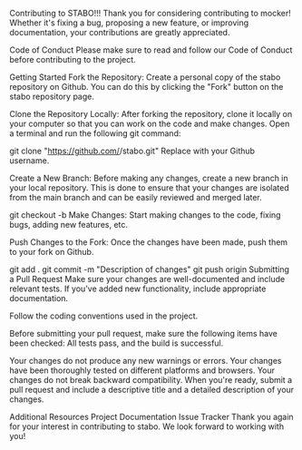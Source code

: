 Contributing to STABO!!!
Thank you for considering contributing to mocker! Whether it's fixing a bug, proposing a new feature, or improving documentation, your contributions are greatly appreciated.

Code of Conduct
Please make sure to read and follow our Code of Conduct before contributing to the project.

Getting Started
Fork the Repository:
Create a personal copy of the stabo repository on Github. You can do this by clicking the "Fork" button on the stabo repository page.

Clone the Repository Locally:
After forking the repository, clone it locally on your computer so that you can work on the code and make changes. Open a terminal and run the following git command:

git clone "https://github.com/<YOUR-USERNAME>/stabo.git"
Replace <YOUR-USERNAME> with your Github username.

Create a New Branch:
Before making any changes, create a new branch in your local repository. This is done to ensure that your changes are isolated from the main branch and can be easily reviewed and merged later.

git checkout -b <branch-name>
Make Changes:
Start making changes to the code, fixing bugs, adding new features, etc.

Push Changes to the Fork:
Once the changes have been made, push them to your fork on Github.

git add .
git commit -m "Description of changes"
git push origin <branch-name>
Submitting a Pull Request
Make sure your changes are well-documented and include relevant tests. If you've added new functionality, include appropriate documentation.

Follow the coding conventions used in the project.

Before submitting your pull request, make sure the following items have been checked: All tests pass, and the build is successful.

Your changes do not produce any new warnings or errors.
Your changes have been thoroughly tested on different platforms and browsers.
Your changes do not break backward compatibility.
When you're ready, submit a pull request and include a descriptive title and a detailed description of your changes.

Additional Resources
Project Documentation
Issue Tracker
Thank you again for your interest in contributing to stabo. We look forward to working with you!